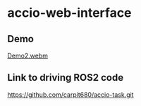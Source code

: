 # accio-web-interface

## Demo
[Demo2.webm](https://user-images.githubusercontent.com/43350102/212972304-bd759c94-c6ec-4a63-8cd4-d062741ed5b1.webm)

## Link to driving ROS2 code
https://github.com/carpit680/accio-task.git
